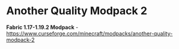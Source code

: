 # Another Quality Modpack 2
**Fabric 1.17-1.19.2 Modpack** - https://www.curseforge.com/minecraft/modpacks/another-quality-modpack-2
